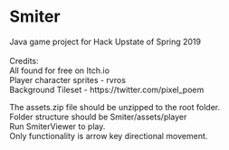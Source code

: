 # Smiter
<p>Java game project for Hack Upstate of Spring 2019<br>
<br>
Credits: <br>
All found for free on Itch.io<br>
Player character sprites - rvros<br>
Background Tileset - https://twitter.com/pixel_poem<br>
</p>
<p>The assets.zip file should be unzipped to the root folder. <br>
Folder structure should be Smiter/assets/player<br>
Run SmiterViewer to play. <br> Only functionality is arrow key directional movement.</p>

